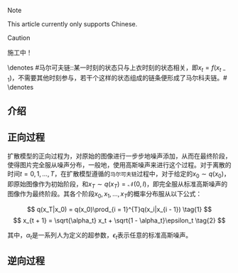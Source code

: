   > [!NOTE]
  > This article currently only supports Chinese.

  > [!CAUTION]
  > 施工中！

  <!-- ##{"script":"<script src='https://OmnisyR.github.io/assets/HyperTOC.js'></script>"}## -->
  \denotes
  #马尔可夫链::某一时刻的状态只与上衣时刻的状态相关，即$x_t = f(x_{t - 1})$，不需要其他时刻参与，若干个这样的状态组成的链条便形成了马尔科夫链。#
  \denotes
  ## 介绍

  ## 正向过程
  扩散模型的正向过程为，对原始的图像进行一步步地噪声添加，从而在最终阶段，使得图片完全服从噪声分布，一般地，使用高斯噪声来进行这个过程。对于离散的时间$t = 0, 1, \dots, T$，在扩散模型遵循的`马尔可夫链`过程中，对于给定的$x_0 \sim q(x_0)$，即原始图像作为初始阶段，和$x_T \sim q(x_T) = \mathcal{N}(0, I)$，即完全服从标准高斯噪声的图像作为最终阶段。其各个阶段$x_0, x_1, \dots, x_T$的概率分布服从以下公式：

  $$
  q(x_T|x_0) = q(x_0)\prod_{i = 1}^{T}q(x_i|x_{i - 1})
  \tag{1}
  $$
  $$
  x_{t + 1} = \sqrt{\alpha_t} x_t + \sqrt{1 - \alpha_t}\epsilon_t
  \tag{2}
  $$

  其中，$\alpha_t$是一系列人为定义的超参数，$\epsilon_t$表示任意的标准高斯噪声。

  ## 逆向过程
